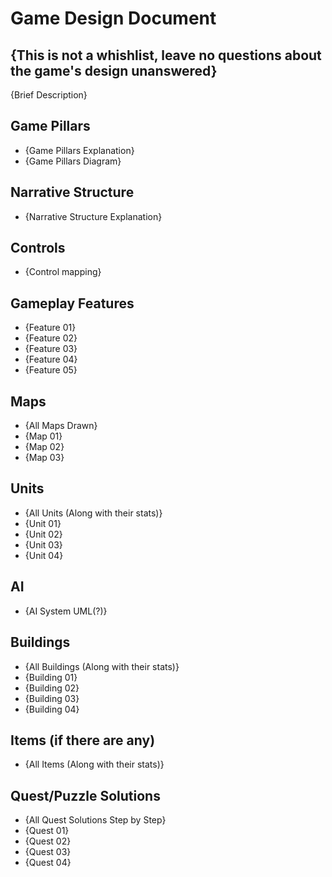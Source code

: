 # Game Design Document
## {This is not a whishlist, leave no questions about the game's design unanswered}
{Brief Description}

## Game Pillars
- {Game Pillars Explanation}
- {Game Pillars Diagram}

## Narrative Structure
- {Narrative Structure Explanation}

## Controls
- {Control mapping}

## Gameplay Features
- {Feature 01}
- {Feature 02}
- {Feature 03}
- {Feature 04}
- {Feature 05}

## Maps
- {All Maps Drawn}
- {Map 01}
- {Map 02}
- {Map 03}

## Units
- {All Units (Along with their stats)}
- {Unit 01}
- {Unit 02}
- {Unit 03}
- {Unit 04}

## AI
- {AI System UML(?)}

## Buildings
- {All Buildings (Along with their stats)}
- {Building 01}
- {Building 02}
- {Building 03}
- {Building 04}

## Items (if there are any)
- {All Items (Along with their stats)}

## Quest/Puzzle Solutions
- {All Quest Solutions Step by Step}
- {Quest 01}
- {Quest 02}
- {Quest 03}
- {Quest 04}
